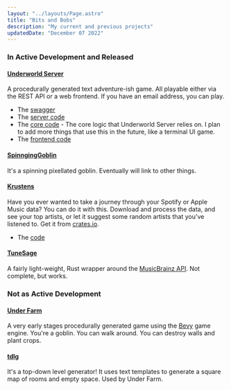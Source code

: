 ```yaml
---
layout: "../layouts/Page.astro"
title: "Bits and Bobs"
description: "My current and previous projects"
updatedDate: "December 07 2022"
---
```


### In Active Development and Released

#### [Underworld Server](https://www.spinninggoblin.com/underworld)
A procedurally generated text adventure-ish game. All playable either via the REST API or a web frontend. If you have an email address, you can play.
  - The [swagger](https://underworldserver.fly.dev/swagger_ui)
  - The [server code](https://github.com/spinnginggoblin/underworld_server)
  - The [core code](https://github.com/SpinningGoblin/underworld_core) - The core logic that Underworld Server relies on. I plan to add more things that use this in the future, like a terminal UI game.
  - The [frontend code](https://github.com.spinninggoblin/underworld)

#### [SpinngingGoblin](https://www.spinninggoblin.com)
It's a spinning pixellated goblin. Eventually will link to other things.

#### [Krustens](https://crates.io/crates/krustens)
Have you ever wanted to take a journey through your Spotify or Apple Music data? You can do it with this. Download and process the data, and see your top artists, or let it suggest some random artists that you've listened to. Get it from [crates.io](https://crates.io/crates/krustens).
  - The [code](https://github.com/derrickp/krustens)

#### [TuneSage](https://github.com/spinninggoblin/tune_sage)
A fairly light-weight, Rust wrapper around the [MusicBrainz API](https://musicbrainz.org/doc/MusicBrainz_API). Not complete, but works.

### Not as Active Development

#### [Under Farm](https://github.com/derrickp/under_farm)
A very early stages procedurally generated game using the [Bevy](https://bevyengine.org/) game engine. You're a goblin. You can walk around. You can destroy walls and plant crops.

#### [tdlg](https://crates.io/crates/tdlg)
It's a top-down level generator! It uses text templates to generate a square map of rooms and empty space. Used by Under Farm.
